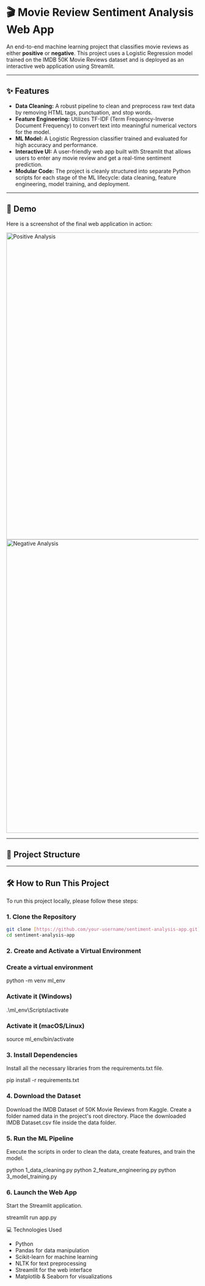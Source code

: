 # 🎬 Movie Review Sentiment Analysis Web App

An end-to-end machine learning project that classifies movie reviews as either **positive** or **negative**. This project uses a Logistic Regression model trained on the IMDB 50K Movie Reviews dataset and is deployed as an interactive web application using Streamlit.

---

## ✨ Features

* **Data Cleaning:** A robust pipeline to clean and preprocess raw text data by removing HTML tags, punctuation, and stop words.
* **Feature Engineering:** Utilizes TF-IDF (Term Frequency-Inverse Document Frequency) to convert text into meaningful numerical vectors for the model.
* **ML Model:** A Logistic Regression classifier trained and evaluated for high accuracy and performance.
* **Interactive UI:** A user-friendly web app built with Streamlit that allows users to enter any movie review and get a real-time sentiment prediction.
* **Modular Code:** The project is cleanly structured into separate Python scripts for each stage of the ML lifecycle: data cleaning, feature engineering, model training, and deployment.

---

## 🚀 Demo

Here is a screenshot of the final web application in action:

<img width="1211" height="802" alt="Positive Analysis" src="https://github.com/user-attachments/assets/862ee560-e375-45dd-a4f4-0ade4b0cf015" />

<img width="1171" height="767" alt="Negative Analysis" src="https://github.com/user-attachments/assets/4ef3c62a-4f71-4cef-9ff3-2aee898bd491" />


---

## 📁 Project Structure

---

## 🛠️ How to Run This Project

To run this project locally, please follow these steps:

### 1. Clone the Repository
```bash
git clone [https://github.com/your-username/sentiment-analysis-app.git](https://github.com/your-username/sentiment-analysis-app.git)
cd sentiment-analysis-app
```
### 2. Create and Activate a Virtual Environment
### Create a virtual environment
python -m venv ml_env

### Activate it (Windows)
.\ml_env\Scripts\activate

### Activate it (macOS/Linux)
source ml_env/bin/activate

### 3. Install Dependencies
Install all the necessary libraries from the requirements.txt file.

pip install -r requirements.txt

### 4. Download the Dataset
Download the IMDB Dataset of 50K Movie Reviews from Kaggle.
Create a folder named data in the project's root directory.
Place the downloaded IMDB Dataset.csv file inside the data folder.

### 5. Run the ML Pipeline
Execute the scripts in order to clean the data, create features, and train the model.

python 1_data_cleaning.py
python 2_feature_engineering.py
python 3_model_training.py

### 6. Launch the Web App
Start the Streamlit application.

streamlit run app.py

💻 Technologies Used
- Python
- Pandas for data manipulation  
- Scikit-learn for machine learning
- NLTK for text preprocessing
- Streamlit for the web interface
- Matplotlib & Seaborn for visualizations
